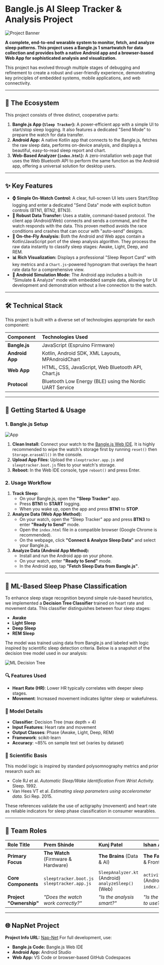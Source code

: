 

# Bangle.js AI Sleep Tracker & Analysis Project

![Project Banner](public/w1.jpeg)

**A complete, end-to-end wearable system to monitor, fetch, and analyze sleep patterns. This project uses a Bangle.js 1 smartwatch for data collection and provides both a native Android app and a browser-based Web App for sophisticated analysis and visualization.**

This project has evolved through multiple stages of debugging and refinement to create a robust and user-friendly experience, demonstrating key principles of embedded systems, mobile applications, and web connectivity.

---

## 🚀 The Ecosystem

This project consists of three distinct, cooperative parts:

1.  **Bangle.js App (`Sleep Tracker`):** A power-efficient app with a simple UI to start/stop sleep logging. It also features a dedicated "Send Mode" to prepare the watch for data transfer.
2.  **Android App:** A native Kotlin app that connects to the Bangle.js, fetches the raw sleep data, performs on-device analysis, and displays a beautiful, easy-to-read sleep report and chart.
3.  **Web-Based Analyzer (`index.html`):** A zero-installation web page that uses the Web Bluetooth API to perform the same function as the Android app, offering a universal solution for desktop users.

---

## ✨ Key Features

*   **⌚ Simple On-Watch Control:** A clear, full-screen UI lets users Start/Stop logging and enter a dedicated "Send Data" mode with explicit button controls (BTN1, BTN2, BTN3).
*   **📡 Robust Data Transfer:** Uses a stable, command-based protocol. The client app (Android/Web) connects and sends a command, and the watch responds with the data. This proven method avoids the race conditions and crashes that can occur with "auto-send" designs.
*   **🧠 On-the-Fly Analysis:** Both the Android and Web apps contain a Kotlin/JavaScript port of the sleep analysis algorithm. They process the raw data instantly to classify sleep stages: Awake, Light, Deep, and REM.
*   **📊 Rich Visualization:** Displays a professional "Sleep Report Card" with key metrics and a `Chart.js`-powered hypnogram that overlays the heart rate data for a comprehensive view.
*   **📱 Android Simulation Mode:** The Android app includes a built-in "Simulate & Analyze" mode with embedded sample data, allowing for UI development and demonstration without a live connection to the watch.

---

## 🛠️ Technical Stack

This project is built with a diverse set of technologies appropriate for each component:

| Component      | Technologies Used                                               |
| :------------- | :-------------------------------------------------------------- |
| **Bangle.js**  | JavaScript (Espruino Firmware)                                  |
| **Android App**| Kotlin, Android SDK, XML Layouts, MPAndroidChart                |
| **Web App**    | HTML, CSS, JavaScript, Web Bluetooth API, Chart.js              |
| **Protocol**   | Bluetooth Low Energy (BLE) using the Nordic UART Service        |

---

## 📖 Getting Started & Usage

### 1. Bangle.js Setup
![App](public/w3.png)
1.  **Clean Install:** Connect your watch to the [Bangle.js Web IDE]((https://premshinde26.github.io/BangleApps/)). It is highly recommended to wipe the watch's storage first by running `reset()` then `Storage.eraseAll()` in the console.
2.  **Upload App Files:** Upload the `sleeptracker.app.js` and `sleeptracker.boot.js` files to your watch's storage.
3.  **Reboot:** In the Web IDE console, type `reboot()` and press Enter.

### 2. Usage Workflow

1.  **Track Sleep:**
    *   On your Bangle.js, open the **"Sleep Tracker"** app.
    *   Press **BTN1** to **START** logging.
    *   When you wake up, open the app and press **BTN1** to **STOP**.
2.  **Analyze Data (Web App Method):**
    *   On your watch, open the "Sleep Tracker" app and press **BTN3** to enter **"Ready to Send"** mode.
    *   Open the `index.html` file in a compatible browser (Google Chrome is recommended).
    *   On the webpage, click **"Connect & Analyze Sleep Data"** and select your Bangle.js.
3.  **Analyze Data (Android App Method):**
    *   Install and run the Android app on your phone.
    *   On your watch, enter **"Ready to Send"** mode.
    *   In the Android app, tap **"Fetch Sleep Data from Bangle.js"**.

---

## 🧠 ML-Based Sleep Phase Classification

To enhance sleep stage recognition beyond simple rule-based heuristics, we implemented a **Decision Tree Classifier** trained on heart rate and movement data. This classifier distinguishes between four sleep stages:

- **Awake**
- **Light Sleep**
- **Deep Sleep**
- **REM Sleep**

The model was trained using data from Bangle.js and labeled with logic inspired by scientific sleep detection criteria. Below is a snapshot of the decision tree model used in our analysis:

![ML Decision Tree](public/w2.jpeg)

### 🔍 Features Used

- **Heart Rate (HR)**: Lower HR typically correlates with deeper sleep stages.
- **Movement**: Increased movement indicates lighter sleep or wakefulness.

### 🧪 Model Details

- **Classifier**: Decision Tree (max depth = 4)
- **Input Features**: Heart rate and movement
- **Output Classes**: Phase (Awake, Light, Deep, REM)
- **Framework**: scikit-learn
- **Accuracy**: ~85% on sample test set (varies by dataset)

### 📘 Scientific Basis

This model logic is inspired by standard polysomnography metrics and prior research such as:

- Cole RJ et al. *Automatic Sleep/Wake Identification From Wrist Activity.* Sleep. 1992.
- Van Hees VT et al. *Estimating sleep parameters using accelerometer data.* Sci Rep. 2015.

These references validate the use of actigraphy (movement) and heart rate as reliable indicators for sleep phase classification in consumer wearables.

---

## 👥 Team Roles

| **Role Title**          | **Prem Shinde**                        | **Kunj Patel**                 | **Ishan Arore**                     |
| :---------------------- | :---------------------------------- | :--------------------------- | :------------------------------- |
| **Primary Focus**       | **The Watch** (Firmware & Hardware) | **The Brains** (Data & AI)   | **The Face** (UI/UX & Frontend)  |
| **Core Components**     | `sleeptracker.boot.js`<br>`sleeptracker.app.js` | `SleepAnalyzer.kt` (Android)<br>`analyzeSleep()` (Web) | `activity_main.xml` (Android)<br>`index.html` (Web) |
| **Project "Ownership"** | *"Does the watch work correctly?"* | *"Is the analysis smart?"*    | *"Is the app easy to use?"*      |

---

## 🌐 NapNet Project 

**Project Info URL:** [Nap-Net](https://nap-net.vercel.app/)
For full development, use:


- **Bangle.js Code:** Bangle.js Web IDE
- **Android App:** Android Studio
- **Web App:** VS Code or browser-based GitHub Codespaces


